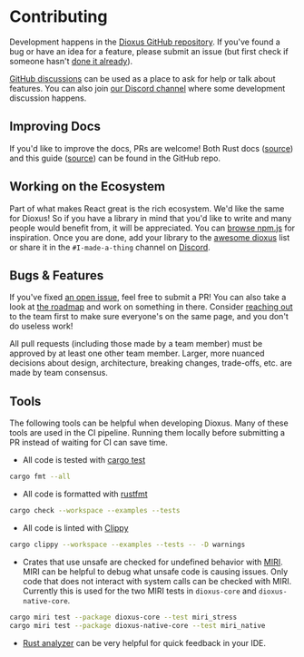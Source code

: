 # Contributing

Development happens in the [Dioxus GitHub repository](https://github.com/DioxusLabs/dioxus). If you've found a bug or have an idea for a feature, please submit an issue (but first check if someone hasn't [done it already](https://github.com/DioxusLabs/dioxus/issues)).

[GitHub discussions](https://github.com/DioxusLabs/dioxus/discussions) can be used as a place to ask for help or talk about features. You can also join [our Discord channel](https://discord.gg/XgGxMSkvUM) where some development discussion happens.

## Improving Docs

If you'd like to improve the docs, PRs are welcome! Both Rust docs ([source](https://github.com/DioxusLabs/dioxus/tree/master/packages)) and this guide ([source](https://github.com/DioxusLabs/dioxus/tree/master/docs/guide)) can be found in the GitHub repo.

## Working on the Ecosystem

Part of what makes React great is the rich ecosystem. We'd like the same for Dioxus! So if you have a library in mind that you'd like to write and many people would benefit from, it will be appreciated. You can [browse npm.js](https://www.npmjs.com/search?q=keywords:react-component) for inspiration. Once you are done, add your library to the [awesome dioxus](https://github.com/DioxusLabs/awesome-dioxus) list or share it in the `#I-made-a-thing` channel on [Discord](https://discord.gg/XgGxMSkvUM).

## Bugs & Features

If you've fixed [an open issue](https://github.com/DioxusLabs/dioxus/issues), feel free to submit a PR! You can also take a look at [the roadmap](./roadmap.md) and work on something in there. Consider [reaching out](https://discord.gg/XgGxMSkvUM) to the team first to make sure everyone's on the same page, and you don't do useless work!

All pull requests (including those made by a team member) must be approved by at least one other team member.
Larger, more nuanced decisions about design, architecture, breaking changes, trade-offs, etc. are made by team consensus.

## Tools

The following tools can be helpful when developing Dioxus. Many of these tools are used in the CI pipeline. Running them locally before submitting a PR instead of waiting for CI can save time.

- All code is tested with [cargo test](https://doc.rust-lang.org/cargo/commands/cargo-test.html)

```sh
cargo fmt --all
```

- All code is formatted with [rustfmt](https://github.com/rust-lang/rustfmt)

```sh
cargo check --workspace --examples --tests
```

- All code is linted with [Clippy](https://doc.rust-lang.org/clippy/)

```sh
cargo clippy --workspace --examples --tests -- -D warnings
```

- Crates that use unsafe are checked for undefined behavior with [MIRI](https://github.com/rust-lang/miri). MIRI can be helpful to debug what unsafe code is causing issues. Only code that does not interact with system calls can be checked with MIRI. Currently this is used for the two MIRI tests in `dioxus-core` and `dioxus-native-core`.

```sh
cargo miri test --package dioxus-core --test miri_stress
cargo miri test --package dioxus-native-core --test miri_native
```

- [Rust analyzer](https://rust-analyzer.github.io/) can be very helpful for quick feedback in your IDE.
